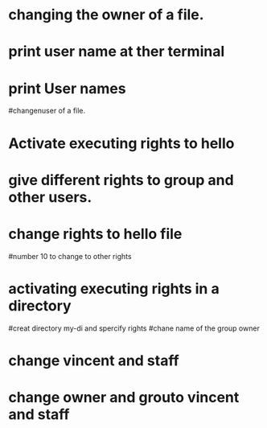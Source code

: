 # changing the owner of a file.
# print user name at ther terminal
# print User names
#changenuser of a file.
# Activate executing rights to hello
# give different rights to group and other users.
# change rights to hello file
#number 10 to change to other rights
# activating executing rights in a directory
#creat directory my-di and spercify rights
#chane name of the group owner
# change vincent and staff
# change owner and grouto vincent and staff
